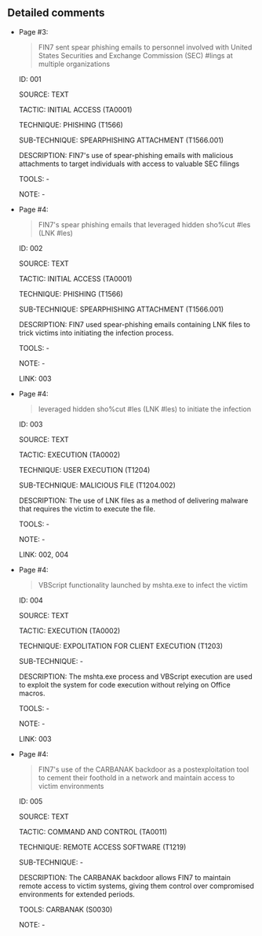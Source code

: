 ## Detailed comments

 * Page #3:
   > FIN7 sent spear phishing emails to personnel involved with United States Securities and Exchange Commission (SEC) #lings at multiple organizations

   ID: 001

   SOURCE: TEXT

   TACTIC: INITIAL ACCESS (TA0001)

   TECHNIQUE: PHISHING (T1566)

   SUB-TECHNIQUE: SPEARPHISHING ATTACHMENT (T1566.001)

   DESCRIPTION: FIN7's use of spear-phishing emails with malicious attachments to target individuals with access to valuable SEC filings

   TOOLS: -

   NOTE: -

 * Page #4:
   > FIN7's spear phishing emails that leveraged hidden sho%cut #les (LNK #les)

   ID: 002

   SOURCE: TEXT

   TACTIC: INITIAL ACCESS (TA0001)

   TECHNIQUE: PHISHING (T1566)

   SUB-TECHNIQUE: SPEARPHISHING ATTACHMENT (T1566.001)

   DESCRIPTION: FIN7 used spear-phishing emails containing LNK files to trick victims into initiating the infection process.

   TOOLS: -

   NOTE: -

   LINK: 003

 * Page #4:
   > leveraged hidden sho%cut #les (LNK #les) to initiate the infection

   ID: 003

   SOURCE: TEXT

   TACTIC: EXECUTION (TA0002)

   TECHNIQUE: USER EXECUTION (T1204)

   SUB-TECHNIQUE: MALICIOUS FILE (T1204.002)

   DESCRIPTION: The use of LNK files as a method of delivering malware that requires the victim to execute the file.

   TOOLS: -

   NOTE: -

   LINK: 002, 004

 * Page #4:
   > VBScript functionality launched by mshta.exe to infect the victim

   ID: 004

   SOURCE: TEXT

   TACTIC: EXECUTION (TA0002)

   TECHNIQUE: EXPOLITATION FOR CLIENT EXECUTION (T1203)

   SUB-TECHNIQUE: -

   DESCRIPTION: The mshta.exe process and VBScript execution are used to exploit the system for code execution without relying on Office macros.

   TOOLS: -

   NOTE: -

   LINK: 003

 * Page #4:
   > FIN7's use of the CARBANAK backdoor as a postexploitation tool to cement their foothold in a network and maintain access to victim environments

   ID: 005

   SOURCE: TEXT

   TACTIC: COMMAND AND CONTROL (TA0011)

   TECHNIQUE: REMOTE ACCESS SOFTWARE (T1219)

   SUB-TECHNIQUE: -

   DESCRIPTION: The CARBANAK backdoor allows FIN7 to maintain remote access to victim systems, giving them control over compromised environments for extended periods.

   TOOLS: CARBANAK (S0030)

   NOTE: -

